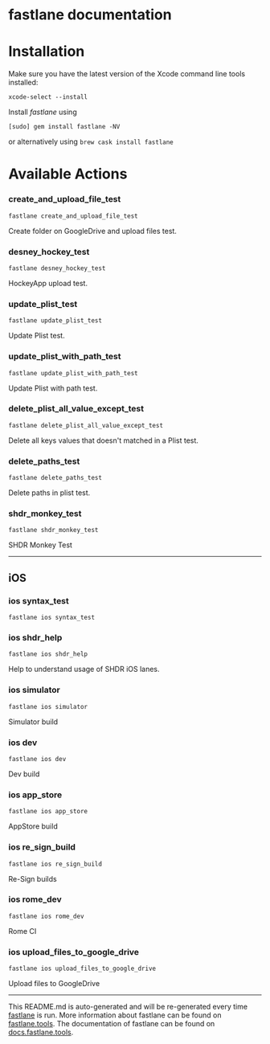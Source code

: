fastlane documentation
================
# Installation

Make sure you have the latest version of the Xcode command line tools installed:

```
xcode-select --install
```

Install _fastlane_ using
```
[sudo] gem install fastlane -NV
```
or alternatively using `brew cask install fastlane`

# Available Actions
### create_and_upload_file_test
```
fastlane create_and_upload_file_test
```
Create folder on GoogleDrive and upload files test.
### desney_hockey_test
```
fastlane desney_hockey_test
```
HockeyApp upload test.
### update_plist_test
```
fastlane update_plist_test
```
Update Plist test.
### update_plist_with_path_test
```
fastlane update_plist_with_path_test
```
Update Plist with path test.
### delete_plist_all_value_except_test
```
fastlane delete_plist_all_value_except_test
```
Delete all keys values that doesn't matched in a Plist test.
### delete_paths_test
```
fastlane delete_paths_test
```
Delete paths in plist test.
### shdr_monkey_test
```
fastlane shdr_monkey_test
```
SHDR Monkey Test

----

## iOS
### ios syntax_test
```
fastlane ios syntax_test
```

### ios shdr_help
```
fastlane ios shdr_help
```
Help to understand usage of SHDR iOS lanes.
### ios simulator
```
fastlane ios simulator
```
Simulator build
### ios dev
```
fastlane ios dev
```
Dev build
### ios app_store
```
fastlane ios app_store
```
AppStore build
### ios re_sign_build
```
fastlane ios re_sign_build
```
Re-Sign builds
### ios rome_dev
```
fastlane ios rome_dev
```
Rome CI
### ios upload_files_to_google_drive
```
fastlane ios upload_files_to_google_drive
```
Upload files to GoogleDrive

----

This README.md is auto-generated and will be re-generated every time [fastlane](https://fastlane.tools) is run.
More information about fastlane can be found on [fastlane.tools](https://fastlane.tools).
The documentation of fastlane can be found on [docs.fastlane.tools](https://docs.fastlane.tools).
